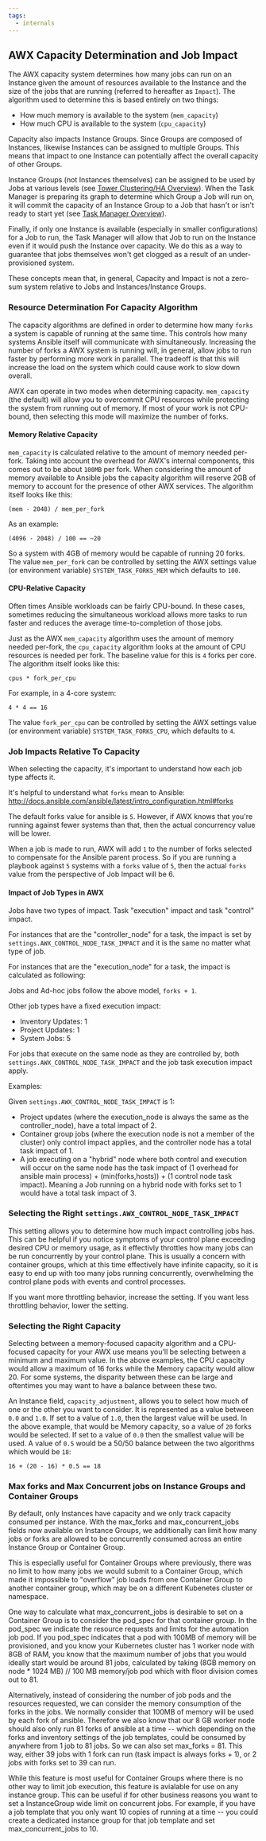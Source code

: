 ```yaml
---
tags:
  - internals
---
```

## AWX Capacity Determination and Job Impact

The AWX capacity system determines how many jobs can run on an Instance given the amount of resources
available to the Instance and the size of the jobs that are running (referred to hereafter as `Impact`).
The algorithm used to determine this is based entirely on two things:

* How much memory is available to the system (`mem_capacity`)
* How much CPU is available to the system (`cpu_capacity`)

Capacity also impacts Instance Groups. Since Groups are composed of Instances, likewise Instances can be
assigned to multiple Groups. This means that impact to one Instance can potentially affect the overall capacity of
other Groups.

Instance Groups (not Instances themselves) can be assigned to be used by Jobs at various levels (see [Tower Clustering/HA Overview](https://github.com/ansible/awx/blob/devel/docs/clustering.md)).
When the Task Manager is preparing its graph to determine which Group a Job will run on, it will commit the capacity of
an Instance Group to a Job that hasn't or isn't ready to start yet (see [Task Manager Overview](https://github.com/ansible/awx/blob/devel/docs/task_manager_system.md)).

Finally, if only one Instance is available (especially in smaller configurations) for a Job to run, the Task Manager will allow that
Job to run on the Instance even if it would push the Instance over capacity. We do this as a way to guarantee that jobs
themselves won't get clogged as a result of an under-provisioned system.

These concepts mean that, in general, Capacity and Impact is not a zero-sum system relative to Jobs and Instances/Instance Groups.


### Resource Determination For Capacity Algorithm

The capacity algorithms are defined in order to determine how many `forks` a system is capable of running at the same time. This controls how
many systems Ansible itself will communicate with simultaneously. Increasing the number of forks a AWX system is running will, in general,
allow jobs to run faster by performing more work in parallel. The tradeoff is that this will increase the load on the system which could cause work
to slow down overall.

AWX can operate in two modes when determining capacity. `mem_capacity` (the default) will allow you to overcommit CPU resources while protecting the system
from running out of memory. If most of your work is not CPU-bound, then selecting this mode will maximize the number of forks.


#### Memory Relative Capacity
`mem_capacity` is calculated relative to the amount of memory needed per-fork. Taking into account the overhead for AWX's internal components, this comes out
to be about `100MB` per fork. When considering the amount of memory available to Ansible jobs the capacity algorithm will reserve 2GB of memory to account
for the presence of other AWX services. The algorithm itself looks like this:

    (mem - 2048) / mem_per_fork

As an example:

    (4096 - 2048) / 100 == ~20

So a system with 4GB of memory would be capable of running 20 forks. The value `mem_per_fork` can be controlled by setting the AWX settings value
(or environment variable) `SYSTEM_TASK_FORKS_MEM` which defaults to `100`.


#### CPU-Relative Capacity

Often times Ansible workloads can be fairly CPU-bound. In these cases, sometimes reducing the simultaneous workload allows more tasks to run faster and reduces
the average time-to-completion of those jobs.

Just as the AWX `mem_capacity` algorithm uses the amount of memory needed per-fork, the `cpu_capacity` algorithm looks at the amount of CPU resources is needed
per fork. The baseline value for this is `4` forks per core. The algorithm itself looks like this:

    cpus * fork_per_cpu

For example, in a 4-core system:

    4 * 4 == 16

The value `fork_per_cpu` can be controlled by setting the AWX settings value (or environment variable) `SYSTEM_TASK_FORKS_CPU`, which defaults to `4`.

### Job Impacts Relative To Capacity

When selecting the capacity, it's important to understand how each job type affects it.

It's helpful to understand what `forks` mean to Ansible: http://docs.ansible.com/ansible/latest/intro_configuration.html#forks

The default forks value for ansible is `5`. However, if AWX knows that you're running against fewer systems than that, then the actual concurrency value
will be lower.

When a job is made to run, AWX will add `1` to the number of forks selected to compensate for the Ansible parent process. So if you are running a playbook against `5`
systems with a `forks` value of `5`, then the actual `forks` value from the perspective of Job Impact will be 6.

#### Impact of Job Types in AWX
Jobs have two types of impact. Task "execution" impact and task "control" impact.

For instances that are the "controller_node" for a task,
the impact is set by `settings.AWX_CONTROL_NODE_TASK_IMPACT` and it is the same no matter what type of job.

For instances that are the "execution_node" for a task, the impact is calculated as following:

Jobs and Ad-hoc jobs follow the above model, `forks + 1`.

Other job types have a fixed execution impact:

* Inventory Updates: 1
* Project Updates: 1
* System Jobs: 5

For jobs that execute on the same node as they are controlled by, both `settings.AWX_CONTROL_NODE_TASK_IMPACT` and the job task execution impact apply.

Examples:

Given `settings.AWX_CONTROL_NODE_TASK_IMPACT` is 1:

  - Project updates (where the execution_node is always the same as the controller_node), have a total impact of 2.
  - Container group jobs (where the execution node is not a member of the cluster) only control impact applies, and the controller node has a total task impact of 1.
  - A job executing on a "hybrid" node where both control and execution will occur on the same node has the task impact of (1 overhead for ansible main process) + (min(forks,hosts)) + (1 control node task impact). Meaning a Job running on a hybrid node with forks set to 1 would have a total task impact of 3.

### Selecting the Right `settings.AWX_CONTROL_NODE_TASK_IMPACT`

This setting allows you to determine how much impact controlling jobs has. This
can be helpful if you notice symptoms of your control plane exceeding desired
CPU or memory usage, as it effectivly throttles how many jobs can be run
concurrently by your control plane. This is usually a concern with container
groups, which at this time effectively have infinite capacity, so it is easy to
end up with too many jobs running concurrently, overwhelming the control plane
pods with events and control processes.

If you want more throttling behavior, increase the setting.
If you want less throttling behavior, lower the setting.

### Selecting the Right Capacity

Selecting between a memory-focused capacity algorithm and a CPU-focused capacity for your AWX use means you'll be selecting between a minimum
and maximum value. In the above examples, the CPU capacity would allow a maximum of 16 forks while the Memory capacity would allow 20. For some systems,
the disparity between these can be large and oftentimes you may want to have a balance between these two.

An Instance field, `capacity_adjustment`, allows you to select how much of one or the other you want to consider. It is represented as a value between `0.0`
and `1.0`.  If set to a value of `1.0`, then the largest value will be used. In the above example, that would be Memory capacity, so a value of `20` forks would
be selected. If set to a value of `0.0` then the smallest value will be used. A value of `0.5` would be a 50/50 balance between the two algorithms which would
be `18`:

    16 + (20 - 16) * 0.5 == 18

### Max forks and Max Concurrent jobs on Instance Groups and Container Groups

By default, only Instances have capacity and we only track capacity consumed per instance. With the max_forks and max_concurrent_jobs fields now available on Instance Groups, we additionally can limit how many jobs or forks are allowed to be concurrently consumed across an entire Instance Group or Container Group.

This is especially useful for Container Groups where previously, there was no limit to how many jobs we would submit to a Container Group, which made it impossible to "overflow" job loads from one Container Group to another container group, which may be on a different Kubenetes cluster or namespace.

One way to calculate what max_concurrent_jobs is desirable to set on a Container Group is to consider the pod_spec for that container group. In the pod_spec we indicate the resource requests and limits for the automation job pod. If you pod_spec indicates that a pod with 100MB of memory will be provisioned, and you know your Kubernetes cluster has 1 worker node with 8GB of RAM, you know that the maximum number of jobs that you would ideally start would be around 81 jobs, calculated by taking  (8GB memory on node * 1024 MB) // 100 MB memory/job pod which with floor division comes out to 81.

Alternatively, instead of considering the number of job pods and the resources requested, we can consider the memory consumption of the forks in the jobs. We normally consider that 100MB of memory will be used by each fork of ansible. Therefore we also know that our 8 GB worker node should also only run 81 forks of ansible at a time -- which depending on the forks and inventory settings of the job templates, could be consumed by anywhere from 1 job to 81 jobs. So we can also set max_forks = 81. This way, either 39 jobs with 1 fork can run (task impact is always forks + 1), or 2 jobs with forks set to 39 can run.

While this feature is most useful for Container Groups where there is no other way to limit job execution, this feature is avialable for use on any instance group. This can be useful if for other business reasons you want to set a InstanceGroup wide limit on concurrent jobs. For example, if you have a job template that you only want 10 copies of running at a time -- you could create a dedicated instance group for that job template and set max_concurrent_jobs to 10.
